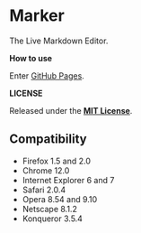 # Marker

The Live Markdown Editor.
                    
**How to use**
                    
Enter [GitHub Pages](https://rodri-r-z.github.io/Marker/).
                    
**LICENSE**
                    
Released under the [**MIT License**](https://github.com/rodri-r-z/Marker/blob/main/LICENSE).
                    
## Compatibility
                    
* Firefox 1.5 and 2.0
* Chrome 12.0
* Internet Explorer 6 and 7
* Safari 2.0.4
* Opera 8.54 and 9.10
* Netscape 8.1.2
* Konqueror 3.5.4